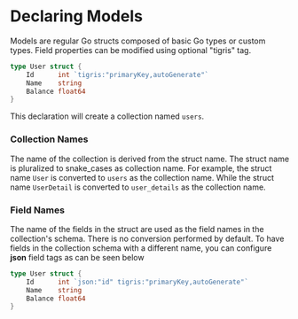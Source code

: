 # Declaring Models

Models are regular Go structs composed of basic Go types or custom types.
Field properties can be modified using optional "tigris" tag.

```go
type User struct {
    Id      int `tigris:"primaryKey,autoGenerate"`
    Name    string
    Balance float64
}
```

This declaration will create a collection named `users`.

### Collection Names

The name of the collection is derived from the struct name. The struct
name is pluralized to snake_cases as collection name. For example, the
struct name `User` is converted to `users` as the collection name. While
the struct name `UserDetail` is converted to `user_details` as the
collection name.

### Field Names

The name of the fields in the struct are used as the field names in the
collection's schema. There is no conversion performed by default. To have
fields in the collection schema with a different name, you can configure
**json** field tags as can be seen below

```go
type User struct {
    Id      int `json:"id" tigris:"primaryKey,autoGenerate"`
    Name    string
    Balance float64
}
```
